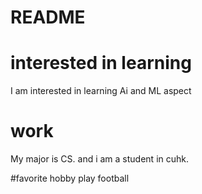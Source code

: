 # README

# interested in learning
I am interested in learning Ai and ML aspect 

# work
My major is CS. and i am a student in cuhk.

#favorite hobby
play football


